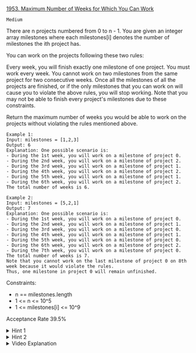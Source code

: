 [1953. Maximum Number of Weeks for Which You Can Work](https://leetcode.com/problems/maximum-number-of-weeks-for-which-you-can-work/)

`Medium`

There are n projects numbered from 0 to n - 1. You are given an integer array milestones where each milestones[i] denotes the number of milestones the ith project has.

You can work on the projects following these two rules:

Every week, you will finish exactly one milestone of one project. You must work every week.
You cannot work on two milestones from the same project for two consecutive weeks.
Once all the milestones of all the projects are finished, or if the only milestones that you can work on will cause you to violate the above rules, you will stop working. Note that you may not be able to finish every project's milestones due to these constraints.

Return the maximum number of weeks you would be able to work on the projects without violating the rules mentioned above.

```
Example 1:
Input: milestones = [1,2,3]
Output: 6
Explanation: One possible scenario is:
​​​​- During the 1st week, you will work on a milestone of project 0.
- During the 2nd week, you will work on a milestone of project 2.
- During the 3rd week, you will work on a milestone of project 1.
- During the 4th week, you will work on a milestone of project 2.
- During the 5th week, you will work on a milestone of project 1.
- During the 6th week, you will work on a milestone of project 2.
The total number of weeks is 6.

Example 2:
Input: milestones = [5,2,1]
Output: 7
Explanation: One possible scenario is:
- During the 1st week, you will work on a milestone of project 0.
- During the 2nd week, you will work on a milestone of project 1.
- During the 3rd week, you will work on a milestone of project 0.
- During the 4th week, you will work on a milestone of project 1.
- During the 5th week, you will work on a milestone of project 0.
- During the 6th week, you will work on a milestone of project 2.
- During the 7th week, you will work on a milestone of project 0.
The total number of weeks is 7.
Note that you cannot work on the last milestone of project 0 on 8th week because it would violate the rules.
Thus, one milestone in project 0 will remain unfinished.
``` 

Constraints:

- n == milestones.length
- 1 <= n <= 10^5
- 1 <= milestones[i] <= 10^9

Acceptance Rate
39.5%

<details>
<summary>Hint 1</summary>

Work on the project with the largest number of milestones as long as it is possible.

</details>

<details>
<summary>Hint 2</summary>

Does the project with the largest number of milestones affect the number of weeks?

</details>

<details>
<summary>Video Explanation</summary>

[HuifengGuan](https://www.youtube.com/watch?v=0ut2kGnSXLU&ab_channel=HuifengGuan)
</details>